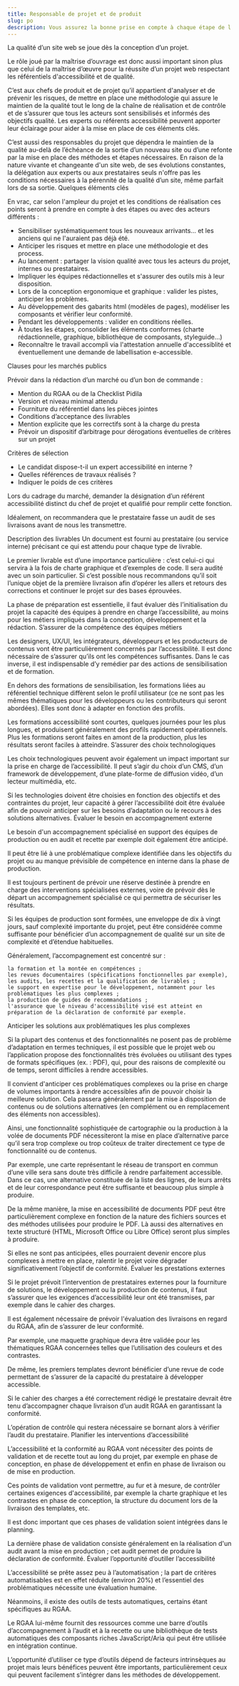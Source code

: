 ```yaml
---
title: Responsable de projet et de produit
slug: po
description: Vous assurez la bonne prise en compte à chaque étape de l’accessibilité
---
```



La qualité d’un site web se joue dès la conception d’un projet.

Le rôle joué par la maîtrise d’ouvrage est donc aussi important sinon plus que celui de la maîtrise d’œuvre pour la réussite d’un projet web respectant les référentiels d'accessibilité et de qualité.

C’est aux chefs de produit et de projet qu’il appartient d'analyser et de prévenir les risques, de mettre en place une méthodologie qui assure le maintien de la qualité tout le long de la chaîne de réalisation et de contrôle et de s’assurer que tous les acteurs sont sensibilisés et informés des objectifs qualité. Les experts ou référents accessibilité peuvent apporter leur éclairage pour aider à la mise en place de ces éléments clés.

C’est aussi des responsables du projet que dépendra le maintien de la qualité au-delà de l’échéance de la sortie d’un nouveau site ou d’une refonte par la mise en place des méthodes et étapes nécessaires. En raison de la nature vivante et changeante d'un site web, de ses évolutions constantes, la délégation aux experts ou aux prestataires seuls n'offre pas les conditions nécessaires à la pérennité de la qualité d’un site, même parfait lors de sa sortie.
Quelques éléments clés

En vrac, car selon l'ampleur du projet et les conditions de réalisation ces points seront à prendre en compte à des étapes ou avec des acteurs différents :

* Sensibiliser systématiquement tous les nouveaux arrivants… et les anciens qui ne l'auraient pas déjà été.
* Anticiper les risques et mettre en place une méthodologie et des process.
* Au lancement : partager la vision qualité avec tous les acteurs du projet, internes ou prestataires.
* Impliquer les équipes rédactionnelles et s'assurer des outils mis à leur disposition.
* Lors de la conception ergonomique et graphique : valider les pistes, anticiper les problèmes.
* Au développement des gabarits html (modèles de pages), modéliser les composants et vérifier leur conformité.
* Pendant les développements : valider en conditions réelles.
* À toutes les étapes, consolider les éléments conformes (charte rédactionnelle, graphique, bibliothèque de composants, styleguide…)
* Reconnaître le travail accompli via l'attestation annuelle d'accessiblité et éventuellement une demande de labellisation e-accessible.



Clauses pour les marchés publics

Prévoir dans la rédaction d’un marché ou d’un bon de commande :

* Mention du RGAA ou de la Checklist Pidila
* Version et niveau minimal attendu
* Fourniture du référentiel dans les pièces jointes
* Conditions d’acceptance des livrables
* Mention explicite que les correctifs sont à la charge du presta
* Prévoir un dispositif d’arbitrage pour dérogations éventuelles de critères sur un projet

Critères de sélection

* Le candidat dispose-t-il un expert accessibilité en interne ?
* Quelles références de travaux réalisés ?
* Indiquer le poids de ces critères

Lors du cadrage du marché, demander la désignation d’un référent accessibilité distinct du chef de projet et qualifié pour remplir cette fonction.

Idéalement, on recommandera que le prestataire fasse un audit de ses livraisons avant de nous les transmettre.



Description des livrables
Un document est fourni au prestataire (ou service interne) précisant ce qui est attendu pour chaque type de livrable.

Le premier livrable est d’une importance particulière : c’est celui-ci qui servira à la fois de charte graphique et d’exemples de code. Il sera audité avec un soin particulier. Si c’est possible nous recommandons qu’il soit l’unique objet de la première livraison afin d’opérer les allers et retours des corrections et continuer le projet sur des bases éprouvées.



La phase de préparation est essentielle, il faut évaluer dès l’initialisation du projet la capacité des équipes à prendre en charge l’accessibilité, au moins pour les métiers impliqués dans la conception, développement et la rédaction.
S’assurer de la compétence des équipes métiers

Les designers, UX/UI, les intégrateurs, développeurs et les producteurs de contenus vont être particulièrement concernés par l’accessibilité. Il est donc nécessaire de s’assurer qu’ils ont les compétences suffisantes. Dans le cas inverse, il est indispensable d’y remédier par des actions de sensibilisation et de formation.

En dehors des formations de sensibilisation, les formations liées au référentiel technique diffèrent selon le profil utilisateur (ce ne sont pas les mêmes thématiques pour les développeurs ou les contributeurs qui seront abordées). Elles sont donc à adapter en fonction des profils.

Les formations accessibilité sont courtes, quelques journées pour les plus longues, et produisent généralement des profils rapidement opérationnels. Plus les formations seront faites en amont de la production, plus les résultats seront faciles à atteindre.
S’assurer des choix technologiques

Les choix technologiques peuvent avoir également un impact important sur la prise en charge de l’accessibilité. Il peut s’agir du choix d’un CMS, d’un framework de développement, d’une plate-forme de diffusion vidéo, d’un lecteur multimédia, etc.

Si les technologies doivent être choisies en fonction des objectifs et des contraintes du projet, leur capacité à gérer l’accessibilité doit être évaluée afin de pouvoir anticiper sur les besoins d’adaptation ou le recours à des solutions alternatives.
Évaluer le besoin en accompagnement externe

Le besoin d'un accompagnement spécialisé en support des équipes de production ou en audit et recette par exemple doit également être anticipé.

Il peut être lié à une problématique complexe identifiée dans les objectifs du projet ou au manque prévisible de compétence en interne dans la phase de production.

Il est toujours pertinent de prévoir une réserve destinée à prendre en charge des interventions spécialisées externes, voire de prévoir dès le départ un accompagnement spécialisé ce qui permettra de sécuriser les résultats.

Si les équipes de production sont formées, une enveloppe de dix à vingt jours, sauf complexité importante du projet, peut être considérée comme suffisante pour bénéficier d’un accompagnement de qualité sur un site de complexité et d’étendue habituelles.

Généralement, l’accompagnement est concentré sur :

    la formation et la montée en compétences ;
    les revues documentaires (spécifications fonctionnelles par exemple), les audits, les recettes et la qualification de livrables ;
    le support en expertise pour le développement, notamment pour les problématiques les plus complexes ;
    la production de guides de recommandations ;
    l'assurance que le niveau d'accessibilité visé est atteint en préparation de la déclaration de conformité par exemple.

Anticiper les solutions aux problématiques les plus complexes

Si la plupart des contenus et des fonctionnalités ne posent pas de problème d’adaptation en termes techniques, il est possible que le projet web ou l’application propose des fonctionnalités très évoluées ou utilisant des types de formats spécifiques (ex. : PDF), qui, pour des raisons de complexité ou de temps, seront difficiles à rendre accessibles.

Il convient d'anticiper ces problématiques complexes ou la prise en charge de volumes importants à rendre accessibles afin de pouvoir choisir la meilleure solution. Cela passera généralement par la mise à disposition de contenus ou de solutions alternatives (en complément ou en remplacement des éléments non accessibles).

Ainsi, une fonctionnalité sophistiquée de cartographie ou la production à la volée de documents PDF nécessiteront la mise en place d’alternative parce qu’il sera trop complexe ou trop coûteux de traiter directement ce type de fonctionnalité ou de contenus.

Par exemple, une carte représentant le réseau de transport en commun d’une ville sera sans doute très difficile à rendre parfaitement accessible. Dans ce cas, une alternative constituée de la liste des lignes, de leurs arrêts et de leur correspondance peut être suffisante et beaucoup plus simple à produire.

De la même manière, la mise en accessibilité de documents PDF peut être particulièrement complexe en fonction de la nature des fichiers sources et des méthodes utilisées pour produire le PDF. Là aussi des alternatives en texte structuré (HTML, Microsoft Office ou Libre Office) seront plus simples à produire.

Si elles ne sont pas anticipées, elles pourraient devenir encore plus complexes à mettre en place, ralentir le projet voire dégrader significativement l’objectif de conformité.
Évaluer les prestations externes

Si le projet prévoit l’intervention de prestataires externes pour la fourniture de solutions, le développement ou la production de contenus, il faut s’assurer que les exigences d’accessibilité leur ont été transmises, par exemple dans le cahier des charges.

Il est également nécessaire de prévoir l'évaluation des livraisons en regard du RGAA, afin de s’assurer de leur conformité.

Par exemple, une maquette graphique devra être validée pour les thématiques RGAA concernées telles que l’utilisation des couleurs et des contrastes.

De même, les premiers templates devront bénéficier d’une revue de code permettant de s’assurer de la capacité du prestataire à développer accessible.

Si le cahier des charges a été correctement rédigé le prestataire devrait être tenu d’accompagner chaque livraison d’un audit RGAA en garantissant la conformité.

L’opération de contrôle qui restera nécessaire se bornant alors à vérifier l’audit du prestataire.
Planifier les interventions d’accessibilité

L’accessibilité et la conformité au RGAA vont nécessiter des points de validation et de recette tout au long du projet, par exemple en phase de conception, en phase de développement et enfin en phase de livraison ou de mise en production.

Ces points de validation vont permettre, au fur et à mesure, de contrôler certaines exigences d'accessibilité, par exemple la charte graphique et les contrastes en phase de conception, la structure du document lors de la livraison des templates, etc.

Il est donc important que ces phases de validation soient intégrées dans le planning.

La dernière phase de validation consiste généralement en la réalisation d'un audit avant la mise en production ; cet audit permet de produire la déclaration de conformité.
Évaluer l’opportunité d’outiller l’accessibilité

L’accessibilité se prête assez peu à l’automatisation ; la part de critères automatisables est en effet réduite (environ 20%) et l’essentiel des problématiques nécessite une évaluation humaine.

Néanmoins, il existe des outils de tests automatiques, certains étant spécifiques au RGAA.

Le RGAA lui-même fournit des ressources comme une barre d’outils d’accompagnement à l’audit et à la recette ou une bibliothèque de tests automatiques des composants riches JavaScript/Aria qui peut être utilisée en intégration continue.

L’opportunité d’utiliser ce type d’outils dépend de facteurs intrinsèques au projet mais leurs bénéfices peuvent être importants, particulièrement ceux qui peuvent facilement s’intégrer dans les méthodes de développement.
